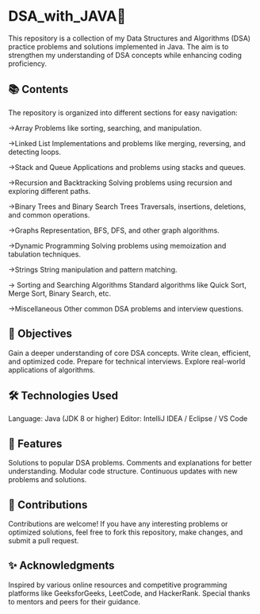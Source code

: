# DSA_with_JAVA🚀
This repository is a collection of my Data Structures and Algorithms (DSA) practice problems and solutions implemented in Java. The aim is to strengthen my understanding of DSA concepts while enhancing coding proficiency.
## 📚 Contents
The repository is organized into different sections for easy navigation:

->Array
Problems like sorting, searching, and manipulation.

->Linked List
Implementations and problems like merging, reversing, and detecting loops.

->Stack and Queue
Applications and problems using stacks and queues.

->Recursion and Backtracking
Solving problems using recursion and exploring different paths.

->Binary Trees and Binary Search Trees
Traversals, insertions, deletions, and common operations.

->Graphs
Representation, BFS, DFS, and other graph algorithms.

->Dynamic Programming
Solving problems using memoization and tabulation techniques.

->Strings
String manipulation and pattern matching.

-> Sorting and Searching Algorithms
Standard algorithms like Quick Sort, Merge Sort, Binary Search, etc.

->Miscellaneous
Other common DSA problems and interview questions.
## 🎯 Objectives

Gain a deeper understanding of core DSA concepts.
Write clean, efficient, and optimized code.
Prepare for technical interviews.
Explore real-world applications of algorithms.

## 🛠️ Technologies Used

Language: Java (JDK 8 or higher)
Editor: IntelliJ IDEA / Eclipse / VS Code

## 🚀 Features

Solutions to popular DSA problems.
Comments and explanations for better understanding.
Modular code structure.
Continuous updates with new problems and solutions.
## 🤝 Contributions
Contributions are welcome! If you have any interesting problems or optimized solutions, feel free to fork this repository, make changes, and submit a pull request.

## ✨ Acknowledgments
Inspired by various online resources and competitive programming platforms like GeeksforGeeks, LeetCode, and HackerRank.
Special thanks to mentors and peers for their guidance.
